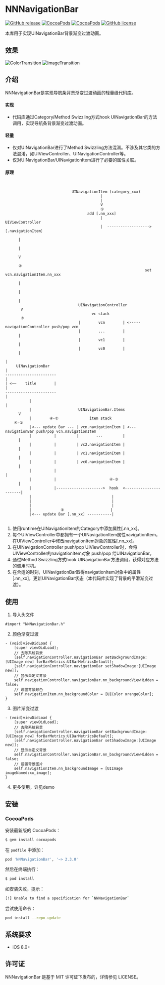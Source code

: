 # NNNavigationBar

[![GitHub release](https://img.shields.io/github/release/amisare/NNNavigationBar.svg)](https://github.com/amisare/NNNavigationBar/releases)
[![CocoaPods](https://img.shields.io/cocoapods/v/NNNavigationBar.svg)](https://cocoapods.org/pods/NNNavigationBar)
[![CocoaPods](https://img.shields.io/cocoapods/p/NNNavigationBar.svg)](https://cocoapods.org/pods/NNNavigationBar)
[![GitHub license](https://img.shields.io/github/license/amisare/NNNavigationBar.svg)](https://github.com/amisare/NNNavigationBar/blob/master/LICENSE)

本库用于实现UINavigationBar背景渐变过渡动画。

## 效果

![ColorTransition](https://raw.githubusercontent.com/amisare/Screenshots/master/NNNavigationBar/Screenshots_00.gif)
![ImageTransition](https://raw.githubusercontent.com/amisare/Screenshots/master/NNNavigationBar/Screenshots_01.gif)

## 介绍

NNNavigationBar是实现导航条背景渐变过渡动画的轻量级代码库。

#### 实现

- 代码库通过Category/Method Swizzling方式hook UINavigationBar的方法调用，实现导航条背景渐变过渡动画。

#### 轻量

- 仅对UINavigationBar进行了Method Swizzling方法混淆。不涉及其它类的方法混淆，如UIViewController、UINavigationController等。
- 仅对UINavigationBar/UINavigationItem进行了必要的属性关联。

#### 原理
         
```


                              UINavigationItem (category_xxx)
                                           |
                                           |
                                           V
                                           ①  
                                     add [.nn_xxx]
                                           |                         UIViewController
                                           |  ------------------->  [.navigationItem]
                                                                             |
                                                                             |
                                                                             V
                                                                             ② 
                                                               set vcn.navigationItem.nn_xxx
                                                                             |
                                                                             |
                                                                             |
                                 UINavigationController                      V
                                       vc stack                              ③            
                                 |        vcn        | <----- navigationController push/pop vcn
                                 |        ...        |                       |
                                 |        vc1        |                       |
                                 |        vc0        |                       |          
                                                                             |
     UINavigationBar                                                         |
-----------------------                                                      |
| <——    title        |                                                      |
-----------------------                                                      |
           |                                                                 |
           |                     UINavigationBar.Items                       V
           |        ④-②              item stack                           ④-①
           |<--- update Bar --- | vcn.navigationItem | <--- navigationBar push/pop vcn.navigationItem
           |          |         |        ...         |                       |
           |          |         | vc2.navigationItem |                       |
           |          |         | vc1.navigationItem |                       |
           |          |         | vc0.navigationItem |                       |
           |          |                                                      |
           |          |                        ④-③                          |
           |          |--------------------->  hook  <-----------------------|
           |                                    |
           |                                    |
           |                                    |
           |             ⑤                     |
           |<--- update Bar [.nn_xx] -----------|
                                                      
```

1. 使用runtime在UINavigationItem的Category中添加属性[.nn_xx]。
2. 每个UIViewController中都拥有一个UINavigationItem属性navigationItem，在UIViewController中修改navigationItem对象的属性[.nn_xx]。
3. 在UINavigationController push/pop UIViewController时，会将UIViewController的navigationItem对象 push/pop 给UINavigationBar。
4. 通过Method Swizzling方式hook UINavigationBar方法调用，获得对应方法的调用时机。
5. 在合适的时刻，UINavigationBar取得navigationItem对象中的属性[.nn_xx]，更新UINavigationBar状态（本代码库实现了背景的平滑渐变过渡）。

## 使用

1. 导入头文件

```
#import "NNNavigationBar.h"
```

2. 颜色渐变过渡

```
- (void)viewDidLoad {
    [super viewDidLoad];
    // 去除系统背景
    [self.navigationController.navigationBar setBackgroundImage:[UIImage new] forBarMetrics:UIBarMetricsDefault];
    [self.navigationController.navigationBar setShadowImage:[UIImage new]];
    // 显示自定义背景
    self.navigationController.navigationBar.nn_backgroundViewHidden = false;
    // 设置背景颜色
    self.navigationItem.nn_backgroundColor = [UIColor orangeColor];
}
```

3. 图片渐变过渡

```
- (void)viewDidLoad {
    [super viewDidLoad];
    // 去除系统背景
    [self.navigationController.navigationBar setBackgroundImage:[UIImage new] forBarMetrics:UIBarMetricsDefault];
    [self.navigationController.navigationBar setShadowImage:[UIImage new]];
    // 显示自定义背景
    self.navigationController.navigationBar.nn_backgroundViewHidden = false;
    // 设置背景图片
    self.navigationItem.nn_backgroundImage = [UIImage imageNamed:xx_image];
}
```

4. 更多使用，详见demo


## 安装

### CocoaPods

安装最新版的 CocoaPods：

```bash
$ gem install cocoapods
```

在 `podfile` 中添加：

```ruby
pod 'NNNavigationBar', '~> 2.3.0'
```

然后在终端执行：

```bash
$ pod install
```

如安装失败，提示：

```bash
[!] Unable to find a specification for `NNNavigationBar`
```

尝试使用命令：

```bash
pod install --repo-update
```

## 系统要求

- iOS 8.0+

## 许可证

NNNavigationBar 是基于 MIT 许可证下发布的，详情参见 LICENSE。
